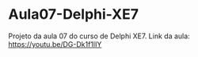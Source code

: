 # Aula07-Delphi-XE7
Projeto da aula 07 do curso de Delphi XE7. Link da aula: https://youtu.be/DG-Dk1f1lIY
